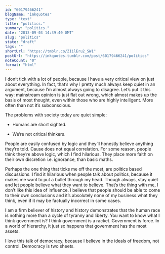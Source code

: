 ```yaml
---
id: "60179466241"
blogName: "inkquotes"
type: "text"
title: "politics."
summary: "politics."
date: "2013-09-03 14:39:40 GMT"
slug: "politics"
state: "draft"
tags: ""
shortUrl: "https://tmblr.co/ZIilEru2_SW1"
postUrl: "https://inkquotes.tumblr.com/post/60179466241/politics"
noteCount: "0"
format: "html"
---
```


I don’t tick with a lot of people, because I have a very critical view on just about everything. In fact, that’s why I pretty much always keep quiet in an argument, because I’m almost always going to disagree. Let’s put it this way: mainstream opinion is just flat out wrong, which almost makes up the basis of most thought, even within those who are highly intelligent. More often than not it’s subconscious. 

The problems with society today are quiet simple: 

- Humans are short sighted. 

- We’re not critical thinkers. 

People are easily confused by logic and they’ll honestly believe anything they’re told. Cause does not equal correlation. For some reason, people think they’re above logic, which I find hilarious. They place more faith on their own discretion i.e. ignorance, than basic maths. 

Perhaps the one thing that ticks me off the most, are politics based discussions. I find it hilarious when people talk about politics, because it makes me want to put a bullet through my head. Though always, stay quiet and let people believe what they want to believe. That’s the thing with me, I don’t like this idea of influence. I believe that people should be able to come to their own conclusions and it’s absolutely none of my business what they think, even if it may be factually incorrect in some cases.

I am a firm believer of history and history demonstrates that the human race is nothing more than a cycle of tyranny and liberty. You want to know what I think government is? I think government is a racket. Government is force. In a world of hierarchy, it just so happens that government has the most assets. 

I love this talk of democracy, because I believe in the ideals of freedom, not control. Democracy is two sheets.